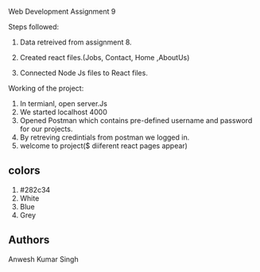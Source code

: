 
Web Development Assignment 9

Steps followed:

1) Data retreived from assignment 8.

2) Created react files.(Jobs, Contact, Home ,AboutUs)

3) Connected Node Js files to React files.

Working of the project:
1) In termianl, open server.Js
2) We started localhost 4000
3) Opened Postman which contains pre-defined username and password for our projects.
4) By retreving credintials from postman we logged in.
5) welcome to project($ diiferent react pages appear)

## colors

1. #282c34
2. White
3. Blue
4. Grey
## Authors


Anwesh Kumar Singh



